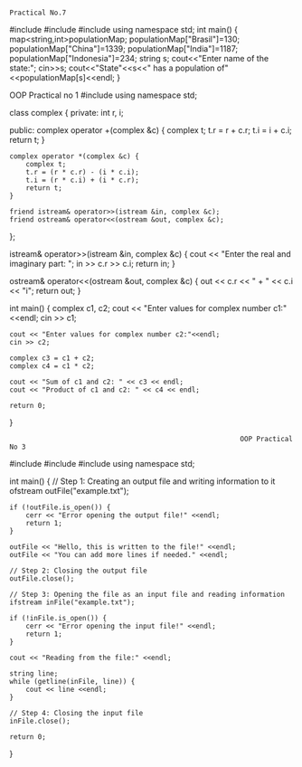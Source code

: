                                                                           Practical No.7

                                                                          
#include<map>
#include<iostream>
#include<string>
using namespace std;
int main()
{
	map<string,int>populationMap;
	populationMap["Brasil"]=130;
	populationMap["China"]=1339;
	populationMap["India"]=1187;
	populationMap["Indonesia"]=234;
	string s;
	cout<<"Enter name of the state:";
	cin>>s;
	cout<<"State"<<s<<" has a population of"<<populationMap[s]<<endl;
}

OOP Practical no 1
#include<iostream>
using namespace std;

class complex {
private:
    int r, i;

public:
    complex operator +(complex &c) {
        complex t;
        t.r = r + c.r;
        t.i = i + c.i;
        return t;
    }

    complex operator *(complex &c) {
        complex t;
        t.r = (r * c.r) - (i * c.i);
        t.i = (r * c.i) + (i * c.r);
        return t;
    }

    friend istream& operator>>(istream &in, complex &c);
    friend ostream& operator<<(ostream &out, complex &c);
};

istream& operator>>(istream &in, complex &c) {
    cout << "Enter the real and imaginary part: ";
    in >> c.r >> c.i;
    return in;
}

ostream& operator<<(ostream &out, complex &c) {
    out << c.r << " + " << c.i << "i";
    return out;
}

int main() {
    complex c1, c2;
    cout << "Enter values for complex number c1:"<<endl;
    cin >> c1;

    cout << "Enter values for complex number c2:"<<endl;
    cin >> c2;

    complex c3 = c1 + c2;
    complex c4 = c1 * c2;

    cout << "Sum of c1 and c2: " << c3 << endl;
    cout << "Product of c1 and c2: " << c4 << endl;

    return 0;
}




                                                             OOP Practical No 3

                                                             
#include <iostream>
#include <fstream>
#include <string>
using namespace std;

int main() {
    // Step 1: Creating an output file and writing information to it
    ofstream outFile("example.txt");

    if (!outFile.is_open()) {
        cerr << "Error opening the output file!" <<endl;
        return 1;
    }

    outFile << "Hello, this is written to the file!" <<endl;
    outFile << "You can add more lines if needed." <<endl;

    // Step 2: Closing the output file
    outFile.close();

    // Step 3: Opening the file as an input file and reading information
    ifstream inFile("example.txt");

    if (!inFile.is_open()) {
        cerr << "Error opening the input file!" <<endl;
        return 1;
    }

    cout << "Reading from the file:" <<endl;

    string line;
    while (getline(inFile, line)) {
        cout << line <<endl;
    }

    // Step 4: Closing the input file
    inFile.close();

    return 0;
}
